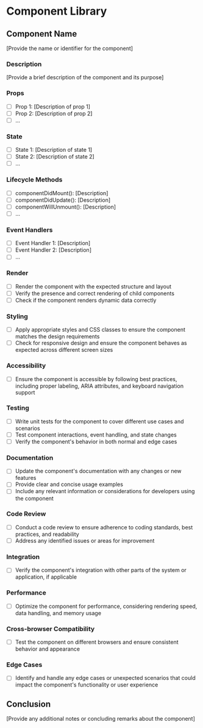 # Component Library

## Component Name

[Provide the name or identifier for the component]

### Description

[Provide a brief description of the component and its purpose]

### Props

- [ ] Prop 1: [Description of prop 1]
- [ ] Prop 2: [Description of prop 2]
- [ ] ...

### State

- [ ] State 1: [Description of state 1]
- [ ] State 2: [Description of state 2]
- [ ] ...

### Lifecycle Methods

- [ ] componentDidMount(): [Description]
- [ ] componentDidUpdate(): [Description]
- [ ] componentWillUnmount(): [Description]
- [ ] ...

### Event Handlers

- [ ] Event Handler 1: [Description]
- [ ] Event Handler 2: [Description]
- [ ] ...

### Render

- [ ] Render the component with the expected structure and layout
- [ ] Verify the presence and correct rendering of child components
- [ ] Check if the component renders dynamic data correctly

### Styling

- [ ] Apply appropriate styles and CSS classes to ensure the component matches the design requirements
- [ ] Check for responsive design and ensure the component behaves as expected across different screen sizes

### Accessibility

- [ ] Ensure the component is accessible by following best practices, including proper labeling, ARIA attributes, and keyboard navigation support

### Testing

- [ ] Write unit tests for the component to cover different use cases and scenarios
- [ ] Test component interactions, event handling, and state changes
- [ ] Verify the component's behavior in both normal and edge cases

### Documentation

- [ ] Update the component's documentation with any changes or new features
- [ ] Provide clear and concise usage examples
- [ ] Include any relevant information or considerations for developers using the component

### Code Review

- [ ] Conduct a code review to ensure adherence to coding standards, best practices, and readability
- [ ] Address any identified issues or areas for improvement

### Integration

- [ ] Verify the component's integration with other parts of the system or application, if applicable

### Performance

- [ ] Optimize the component for performance, considering rendering speed, data handling, and memory usage

### Cross-browser Compatibility

- [ ] Test the component on different browsers and ensure consistent behavior and appearance

### Edge Cases

- [ ] Identify and handle any edge cases or unexpected scenarios that could impact the component's functionality or user experience

## Conclusion

[Provide any additional notes or concluding remarks about the component]
